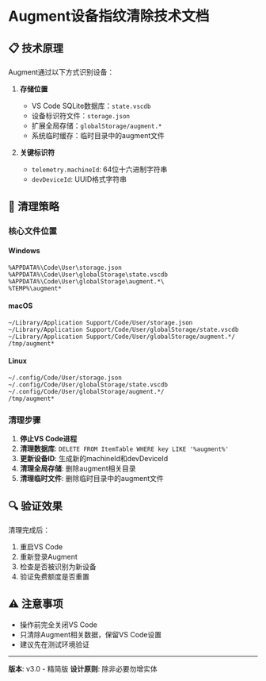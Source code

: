# Augment设备指纹清除技术文档

## 📋 技术原理

Augment通过以下方式识别设备：

1. **存储位置**
   - VS Code SQLite数据库：`state.vscdb`
   - 设备标识符文件：`storage.json`
   - 扩展全局存储：`globalStorage/augment.*`
   - 系统临时缓存：临时目录中的augment文件

2. **关键标识符**
   - `telemetry.machineId`: 64位十六进制字符串
   - `devDeviceId`: UUID格式字符串

## 🔧 清理策略

### 核心文件位置

#### Windows
```
%APPDATA%\Code\User\storage.json
%APPDATA%\Code\User\globalStorage\state.vscdb
%APPDATA%\Code\User\globalStorage\augment.*\
%TEMP%\augment*
```

#### macOS
```
~/Library/Application Support/Code/User/storage.json
~/Library/Application Support/Code/User/globalStorage/state.vscdb
~/Library/Application Support/Code/User/globalStorage/augment.*/
/tmp/augment*
```

#### Linux
```
~/.config/Code/User/storage.json
~/.config/Code/User/globalStorage/state.vscdb
~/.config/Code/User/globalStorage/augment.*/
/tmp/augment*
```

### 清理步骤

1. **停止VS Code进程**
2. **清理数据库**: `DELETE FROM ItemTable WHERE key LIKE '%augment%'`
3. **更新设备ID**: 生成新的machineId和devDeviceId
4. **清理全局存储**: 删除augment相关目录
5. **清理临时文件**: 删除临时目录中的augment文件

## 🔍 验证效果

清理完成后：
1. 重启VS Code
2. 重新登录Augment
3. 检查是否被识别为新设备
4. 验证免费额度是否重置

## ⚠️ 注意事项

- 操作前完全关闭VS Code
- 只清除Augment相关数据，保留VS Code设置
- 建议先在测试环境验证

---

**版本**: v3.0 - 精简版
**设计原则**: 除非必要勿增实体
